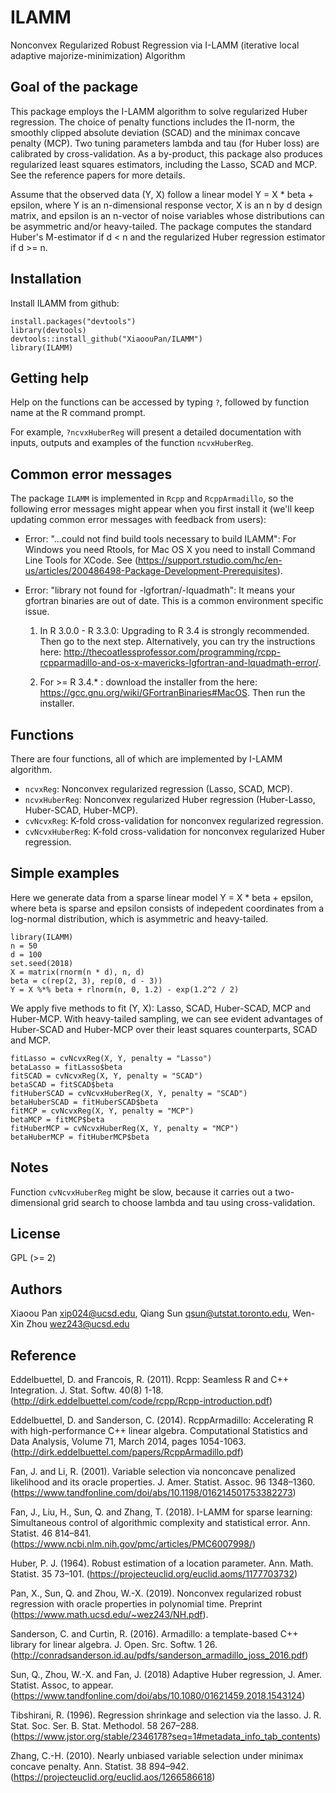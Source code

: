 # ILAMM 

Nonconvex Regularized Robust Regression via I-LAMM (iterative local adaptive majorize-minimization) Algorithm

## Goal of the package

This package employs the I-LAMM algorithm to solve regularized Huber regression. The choice of penalty functions includes the l1-norm, the smoothly clipped absolute deviation (SCAD) and the minimax concave penalty (MCP). Two tuning parameters lambda and tau (for Huber loss) are calibrated by cross-validation. As a by-product, this package also produces regularized least squares estimators, including the Lasso, SCAD and MCP. See the reference papers for more details. 

Assume that the observed data (Y, X) follow a linear model Y = X * beta + epsilon, where Y is an n-dimensional response vector, X is an n by d design matrix, and epsilon is an n-vector of noise variables whose distributions can be asymmetric and/or heavy-tailed. The package computes the standard Huber's M-estimator if d < n and the regularized Huber regression estimator if d >= n.

## Installation

Install ILAMM from github:

```{r gh-installation, eval = FALSE}
install.packages("devtools")
library(devtools)
devtools::install_github("XiaoouPan/ILAMM")
library(ILAMM)
```

## Getting help

Help on the functions can be accessed by typing `?`, followed by function name at the R command prompt. 

For example, `?ncvxHuberReg` will present a detailed documentation with inputs, outputs and examples of the function `ncvxHuberReg`.

## Common error messages

The package `ILAMM` is implemented in `Rcpp` and `RcppArmadillo`, so the following error messages might appear when you first install it (we'll keep updating common error messages with feedback from users):

* Error: "...could not find build tools necessary to build ILAMM": For Windows you need Rtools, for Mac OS X you need to install Command Line Tools for XCode. See (https://support.rstudio.com/hc/en-us/articles/200486498-Package-Development-Prerequisites). 

* Error: "library not found for -lgfortran/-lquadmath": It means your gfortran binaries are out of date. This is a common environment specific issue. 

    1. In R 3.0.0 - R 3.3.0: Upgrading to R 3.4 is strongly recommended. Then go to the next step. Alternatively, you can try the instructions here: http://thecoatlessprofessor.com/programming/rcpp-rcpparmadillo-and-os-x-mavericks-lgfortran-and-lquadmath-error/. 

    2. For >= R 3.4.* : download the installer from the here: https://gcc.gnu.org/wiki/GFortranBinaries#MacOS. Then run the installer.


## Functions

There are four functions, all of which are implemented by I-LAMM algorithm. 

* `ncvxReg`: Nonconvex regularized regression (Lasso, SCAD, MCP). 
* `ncvxHuberReg`: Nonconvex regularized Huber regression (Huber-Lasso, Huber-SCAD, Huber-MCP).
* `cvNcvxReg`: K-fold cross-validation for nonconvex regularized regression.
* `cvNcvxHuberReg`: K-fold cross-validation for nonconvex regularized Huber regression.

## Simple examples 

Here we generate data from a sparse linear model Y = X * beta + epsilon, where beta is sparse and epsilon consists of indepedent coordinates from a log-normal distribution, which is asymmetric and heavy-tailed. 

```{r}
library(ILAMM)
n = 50
d = 100
set.seed(2018)
X = matrix(rnorm(n * d), n, d)
beta = c(rep(2, 3), rep(0, d - 3))
Y = X %*% beta + rlnorm(n, 0, 1.2) - exp(1.2^2 / 2)
```

We apply five methods to fit (Y, X): Lasso, SCAD, Huber-SCAD, MCP and Huber-MCP. With heavy-tailed sampling, we can see evident advantages of Huber-SCAD and Huber-MCP over their least squares counterparts, SCAD and MCP.

```{r}
fitLasso = cvNcvxReg(X, Y, penalty = "Lasso")
betaLasso = fitLasso$beta
fitSCAD = cvNcvxReg(X, Y, penalty = "SCAD")
betaSCAD = fitSCAD$beta
fitHuberSCAD = cvNcvxHuberReg(X, Y, penalty = "SCAD")
betaHuberSCAD = fitHuberSCAD$beta
fitMCP = cvNcvxReg(X, Y, penalty = "MCP")
betaMCP = fitMCP$beta
fitHuberMCP = cvNcvxHuberReg(X, Y, penalty = "MCP")
betaHuberMCP = fitHuberMCP$beta
```

## Notes 

Function `cvNcvxHuberReg` might be slow, because it carries out a two-dimensional grid search to choose lambda and tau using cross-validation.

## License

GPL (>= 2)

## Authors

Xiaoou Pan <xip024@ucsd.edu>, Qiang Sun <qsun@utstat.toronto.edu>, Wen-Xin Zhou <wez243@ucsd.edu>

## Reference

Eddelbuettel, D. and Francois, R. (2011). Rcpp: Seamless R and C++ Integration. J. Stat. Softw. 40(8) 1-18. (http://dirk.eddelbuettel.com/code/rcpp/Rcpp-introduction.pdf)

Eddelbuettel, D. and Sanderson, C. (2014). RcppArmadillo: Accelerating R with high-performance C++ linear algebra. Computational Statistics and Data Analysis, Volume 71, March 2014, pages 1054-1063. (http://dirk.eddelbuettel.com/papers/RcppArmadillo.pdf)

Fan, J. and Li, R. (2001). Variable selection via nonconcave penalized likelihood and its oracle properties. J. Amer. Statist. Assoc. 96 1348–1360. (https://www.tandfonline.com/doi/abs/10.1198/016214501753382273)

Fan, J., Liu, H., Sun, Q. and Zhang, T. (2018). I-LAMM for sparse learning: Simultaneous control of algorithmic complexity and statistical error. Ann. Statist. 46 814–841. (https://www.ncbi.nlm.nih.gov/pmc/articles/PMC6007998/)

Huber, P. J. (1964). Robust estimation of a location parameter. Ann. Math. Statist. 35 73–101. (https://projecteuclid.org/euclid.aoms/1177703732)

Pan, X., Sun, Q. and Zhou, W.-X. (2019). Nonconvex regularized robust regression with oracle properties in polynomial time. Preprint (https://www.math.ucsd.edu/~wez243/NH.pdf).

Sanderson, C. and Curtin, R. (2016). Armadillo: a template-based C++ library for linear algebra. J. Open. Src. Softw. 1 26. (http://conradsanderson.id.au/pdfs/sanderson_armadillo_joss_2016.pdf)

Sun, Q., Zhou, W.-X. and Fan, J. (2018) Adaptive Huber regression, J. Amer. Statist. Assoc, to appear. (https://www.tandfonline.com/doi/abs/10.1080/01621459.2018.1543124)

Tibshirani, R. (1996). Regression shrinkage and selection via the lasso. J. R. Stat. Soc. Ser. B. Stat. Methodol. 58 267–288. (https://www.jstor.org/stable/2346178?seq=1#metadata_info_tab_contents)

Zhang, C.-H. (2010). Nearly unbiased variable selection under minimax concave penalty. Ann. Statist. 38 894–942. (https://projecteuclid.org/euclid.aos/1266586618)
